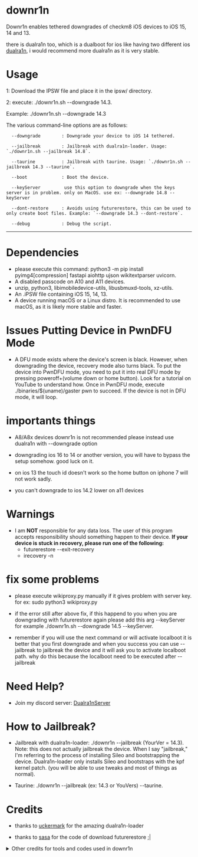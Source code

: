 # downr1n
Downr1n enables tethered downgrades of checkm8 iOS devices to iOS 15, 14 and 13.

there is dualra1n too, which is a dualboot for ios like having two different ios [dualra1n](https://github.com/dualra1n/dualra1n), i would recommend more dualra1n as it is very stable.

# Usage
1: Download the IPSW file and place it in the ipsw/ directory.

2: execute: ./downr1n.sh --downgrade 14.3.

Example: ./downr1n.sh --downgrade 14.3

The various command-line options are as follows:

      --downgrade        : Downgrade your device to iOS 14 tethered.

      --jailbreak        : Jailbreak with dualra1n-loader. Usage: `./downr1n.sh --jailbreak 14.8`.

      --taurine          : Jailbreak with taurine. Usage: `./downr1n.sh --jailbreak 14.3 --taurine`.

      --boot             : Boot the device.

      --keyServer         use this option to downgrade when the keys server is in problem. only on MacOS. use ex: --downgrade 14.8 --keyServer 

      --dont-restore     : Avoids using futurerestore, this can be used to only create boot files. Example: `--downgrade 14.3 --dont-restore`.

      --debug            : Debug the script.

---

# Dependencies
- please execute this command: python3 -m pip install pyimg4[compression] fastapi aiohttp ujson wikitextparser uvicorn.
- A disabled passcode on A10 and A11 devices.
- unzip, python3, libimobiledevice-utils, libusbmuxd-tools, xz-utils.
- An .iPSW file containing iOS 15, 14, 13.
- A device running macOS or a Linux distro. It is recommended to use macOS, as it is likely more stable and faster.

# Issues Putting Device in PwnDFU Mode

- A DFU mode exists where the device's screen is black. However, when downgrading the device, recovery mode also turns black. To put the device into PwnDFU mode, you need to put it into real DFU mode by pressing poweroff+(volume down or home button). Look for a tutorial on YouTube to understand how. Once in PwnDFU mode, execute ./binaries/$(uname)/gaster pwn to succeed. If the device is not in DFU mode, it will loop.

# importants things

- A8/A8x devices downr1n is not recommended please instead use dualra1n with --downgrade option

- downgrading ios 16 to 14 or another version, you will have to bypass the setup somehow. good luck on it.

- on ios 13 the touch id doesn't work so the home button on iphone 7 will not work sadly.

- you can't downgrade to ios 14.2 lower on a11 devices

# Warnings
- I am **NOT** responsible for any data loss. The user of this program accepts responsibility should something happen to their device.
 **If your device is stuck in recovery, please run one of the following:**
   - futurerestore --exit-recovery
   - irecovery -n

# fix some problems

- please execute wikiproxy.py manually if it gives problem with server key. for ex: sudo python3 wikiproxy.py

- if the error still after above fix, if this happend to you when you are downgrading with futurerestore again please add this arg --keyServer for example ./downr1n.sh --downgrade 14.5 --keyServer.

- remember if you will use the next command or will activate localboot it is better that you first downgrade and when you success you can use --jailbreak to jailbreak the device and it will ask you to activate localboot path. why do this because the localboot need to be executed after --jailbreak

# Need Help?
- Join my discord server: [Dualra1nServer](https://discord.gg/Gjs2P7FBuk)

# How to Jailbreak?
- Jailbreak with dualra1n-loader: ./downr1n --jailbreak (YourVer = 14.3). Note: this does not actually jailbreak the device. When I say "jailbreak," I'm referring to the process of installing Sileo and bootstrapping the device. Dualra1n-loader only installs Sileo and bootstraps with the kpf kernel patch. (you will be able to use tweaks and most of things as normal).

- Taurine: ./downr1n --jailbreak (ex: 14.3 or YouVers) --taurine.

# Credits

- thanks to [uckermark](https://github.com/Uckermark/) for the amazing dualra1n-loader

- thanks to [sasa](https://github.com/sasa8810) for the code of download futurerestore ;| 

<details><summary>Other credits for tools and codes used in downr1n</summary>

- [wikiproxy.py](https://github.com/afastaudir8/wikiproxy).

- [futurerestore](https://github.com/futurerestore/futurerestore) without futurerestore it couldn't be downgraded.  

- [palera1nLegacy](https://github.com/palera1n/palera1n/tree/legacy) some code based on palera1n legacy.

- [exploit](https://github.com/exploit3dguy/) for asrpatcher

- [iSuns9](https://github.com/iSuns9/restored_external64patcher) thank you for restored_external64patcher

- [Nathan](https://github.com/verygenericname) for the ramdisk
    
- [m1sta](https://github.com/m1stadev) for [pyimg4](https://github.com/m1stadev/PyIMG4)

- [tihmstar](https://github.com/tihmstar) for [pzb](https://github.com/tihmstar/partialZipBrowser)/original [iBoot64Patcher](https://github.com/tihmstar/iBoot64Patcher)/original [liboffsetfinder64](https://github.com/tihmstar/liboffsetfinder64)/[img4tool](https://github.com/tihmstar/img4tool)

- [xerub](https://github.com/xerub) for [img4lib](https://github.com/xerub/img4lib) and [restored_external](https://github.com/xerub/sshrd) in the ramdisk

- [libimobiledevice](https://github.com/libimobiledevice) for several tools used in this project (irecovery, ideviceenterrecovery etc), and [nikias](https://github.com/nikias) for keeping it up to date

- [Ralp0045](https://github.com/Ralph0045/Kernel64Patcher) amazing dtree_patcher and kernel64patcher ;)

- [mineek](https://github.com/mineek/sunst0rm) because the original idea.

</p>
</details>
